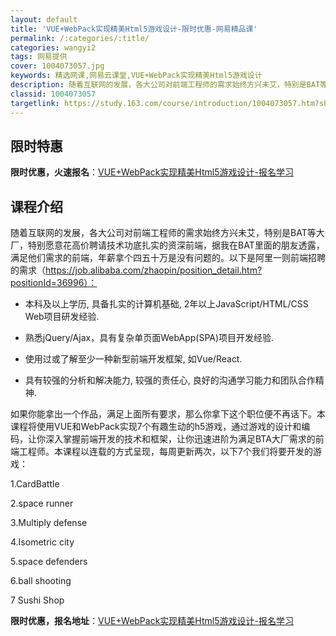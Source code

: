 ```yaml
---
layout: default
title: 'VUE+WebPack实现精美Html5游戏设计-限时优惠-网易精品课'
permalink: /:categories/:title/
categories: wangyi2
tags: 网易提供
cover: 1004073057.jpg
keywords: 精选网课,网易云课堂,VUE+WebPack实现精美Html5游戏设计
description: 随着互联网的发展，各大公司对前端工程师的需求始终方兴未艾，特别是BAT等大厂，特别愿意花高价聘请技术功底扎实的资深前端，
classid: 1004073057
targetlink: https://study.163.com/course/introduction/1004073057.htm?share=1&shareId=1025206652&utm_campaign=share&utm_medium=iphoneShare&utm_source=&utm_u=1025206652
---
```


## 限时特惠

**限时优惠，火速报名**：[VUE+WebPack实现精美Html5游戏设计-报名学习](https://study.163.com/course/introduction/1004073057.htm?share=1&shareId=1025206652&utm_campaign=share&utm_medium=iphoneShare&utm_source=&utm_u=1025206652)

## 课程介绍

随着互联网的发展，各大公司对前端工程师的需求始终方兴未艾，特别是BAT等大厂，特别愿意花高价聘请技术功底扎实的资深前端，据我在BAT里面的朋友透露，满足他们需求的前端，年薪拿个四五十万是没有问题的。以下是阿里一则前端招聘的需求（https://job.alibaba.com/zhaopin/position_detail.htm?positionId=36996）：

- 本科及以上学历, 具备扎实的计算机基础, 2年以上JavaScript/HTML/CSS Web项目研发经验. 

- 熟悉jQuery/Ajax，具有复杂单页面WebApp(SPA)项目开发经验. 

- 使用过或了解至少一种新型前端开发框架, 如Vue/React. 

- 具有较强的分析和解决能力, 较强的责任心, 良好的沟通学习能力和团队合作精神. 



如果你能拿出一个作品，满足上面所有要求，那么你拿下这个职位便不再话下。本课程将使用VUE和WebPack实现7个有趣生动的h5游戏，通过游戏的设计和编码，让你深入掌握前端开发的技术和框架，让你迅速进阶为满足BTA大厂需求的前端工程师。本课程以连载的方式呈现，每周更新两次，以下7个我们将要开发的游戏：

1.CardBattle

2.space runner

3.Multiply defense

4.Isometric city

5.space defenders

6.ball shooting

7 Sushi Shop

**限时优惠，报名地址**：[VUE+WebPack实现精美Html5游戏设计-报名学习](https://study.163.com/course/introduction/1004073057.htm?share=1&shareId=1025206652&utm_campaign=share&utm_medium=iphoneShare&utm_source=&utm_u=1025206652)

